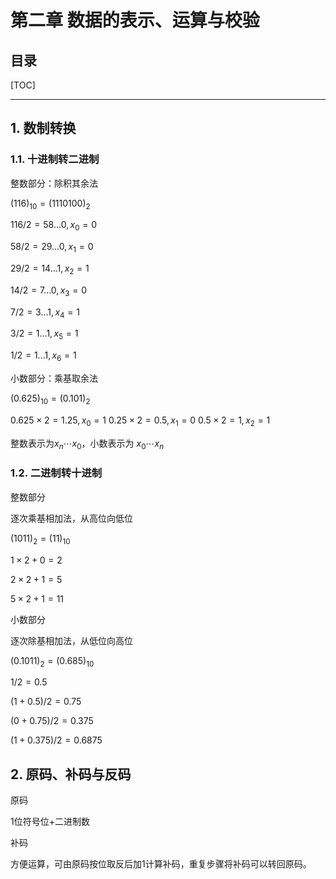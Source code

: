 
第二章 数据的表示、运算与校验
============

目录
----------

[TOC]

---

## 1. 数制转换

### 1.1. 十进制转二进制

整数部分：除积其余法

$(116)_{10} = (1110100)_2$

$116 / 2 = 58 ... 0, x_0 = 0$

$58 / 2 = 29 ... 0, x_1 = 0$

$29 / 2 = 14 ... 1, x_2 = 1$

$14 / 2 = 7 ... 0, x_3 = 0$

$7 / 2 = 3 ... 1, x_4 = 1$

$3 / 2 = 1 ... 1, x_5 = 1$

$1 / 2 = 1 ... 1, x_6 = 1$

小数部分：乘基取余法

$(0.625)_{10} = (0.101)_2$

$0.625 \times 2 = 1.25, x_0 = 1$
$0.25 \times 2 = 0.5, x_1 = 0$
$0.5 \times 2 = 1, x_2 = 1$

整数表示为$x_n \cdots x_0$，小数表示为 $x_0 \cdots x_n$

### 1.2. 二进制转十进制

整数部分

逐次乘基相加法，从高位向低位

$(1011)_2 = (11)_{10}$

$1 \times 2+0=2$

$2 \times 2+1=5$

$5 \times 2+1=11$

小数部分

逐次除基相加法，从低位向高位

$(0.1011)_2=(0.685)_{10}$

$1/2=0.5$

$(1+0.5)/2=0.75$

$(0+0.75)/2=0.375$

$(1+0.375)/2=0.6875$

## 2. 原码、补码与反码

原码

1位符号位+二进制数

补码

方便运算，可由原码按位取反后加1计算补码，重复步骤将补码可以转回原码。
